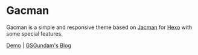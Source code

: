 # Gacman

Gacman is a simple and responsive theme based on [Jacman](https://github.com/wuchong/jacman) for [Hexo](http://hexo.io) with some special features. 

[Demo](http://gsgundam.com) | [GSGundam's Blog](http://gsgundam.com)
